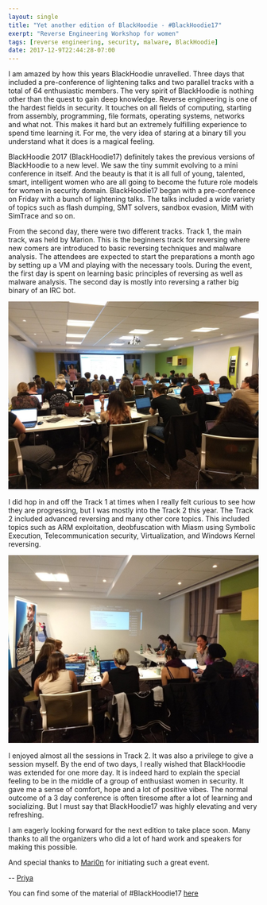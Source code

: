 ```yaml
---
layout: single
title: "Yet another edition of BlackHoodie - #BlackHoodie17"
exerpt: "Reverse Engineering Workshop for women"
tags: [reverse engineering, security, malware, BlackHoodie]
date: 2017-12-9T22:44:28-07:00
---
```

I am amazed by how this years BlackHoodie unravelled. Three days that included a pre-conference of lightening talks and two parallel tracks with a total of 64 enthusiastic members. The very spirit of BlackHoodie is nothing other than the quest to gain deep knowledge.
Reverse engineering is one of the hardest fields in security. It touches on all fields of computing, starting from assembly, programming, file formats, operating systems, networks and what not. This makes it hard but an extremely fulfilling experience to spend time learning it. For me, the very idea of staring at a binary till you understand what it does is a magical feeling.

BlackHoodie 2017 (BlackHoodie17) definitely takes the previous versions of BlackHoodie to a new level. We saw the tiny summit evolving to a mini conference in itself. And the beauty is that it is all full of young, talented, smart, intelligent women who are all going to become the future role models for women in security domain. BlackHoodie17 began with a pre-conference on Friday with a bunch of lightening talks. The talks included a wide variety of topics such as flash dumping, SMT solvers, sandbox evasion, MitM with SimTrace and so on.

From the second day, there were two different tracks. Track 1, the main track, was held by Marion. This is the beginners track for reversing where new comers are introduced to basic reversing techniques and malware analysis. The attendees are expected to start the preparations a month ago by setting up a VM and playing with the necessary tools. During the event, the first day is spent on learning basic principles of reversing as well as malware analysis. The second day is mostly into reversing a rather big binary of an IRC bot.

![Blackhoodie17](../assets/images/bh17.jpg)

I did hop in and off the Track 1 at times when I really felt curious to see how they are progressing, but I was mostly into the Track 2 this year. The Track 2 included advanced reversing and many other core topics. This included topics such as ARM exploitation, deobfuscation with Miasm using Symbolic Execution, Telecommunication security, Virtualization, and Windows Kernel reversing.

![Blackhoodie17 Track 02](../assets/images/bh17t.jpg)

I enjoyed almost all the sessions in Track 2. It was also a privilege to give a session myself. By the end of two days, I really wished that BlackHoodie was extended for one more day. It is indeed hard to explain the special feeling to be in the middle of a group of enthusiast women in security. It gave me a sense of comfort, hope and a lot of positive vibes.
The normal outcome of a 3 day conference is often tiresome after a lot of learning and socializing. But I must say that BlackHoodie17 was highly elevating and very refreshing.

I am eagerly looking forward for the next edition to take place soon.
Many thanks to all the organizers who did a lot of hard work and speakers for making this possible.

And special thanks to [Mari0n](https://twitter.com/pinkflawd) for initiating such a great event.  

-- [Priya](https://twitter.com/priyachalakkal)

You can find some of the material of #BlackHoodie17 [here](../archive/)
